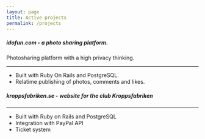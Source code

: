```yaml
---
layout: page
title: Active projects
permalink: /projects
---
```


##### idofun.com - a photo sharing platform. 
Photosharing platform with a high privacy thinking. 

 ---

* Built with Ruby On Rails and PostgreSQL.
* Relatime publishing of photos, comments and likes. 


##### kroppsfabriken.se - website for the club Kroppsfabriken

 ---

* Built with Ruby on Rails and PostgreSQL
* Integration with PayPal API
* Ticket system
